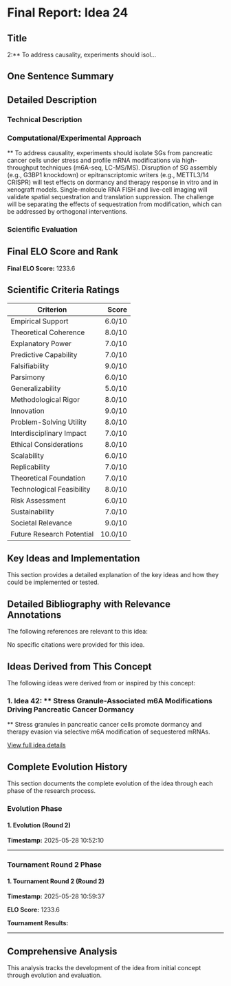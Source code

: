 # Final Report: Idea 24

## Title

2:** To address causality, experiments should isol...

## One Sentence Summary



## Detailed Description

### Technical Description



### Computational/Experimental Approach

** To address causality, experiments should isolate SGs from pancreatic cancer cells under stress and profile mRNA modifications via high-throughput techniques (m6A-seq, LC-MS/MS). Disruption of SG assembly (e.g., G3BP1 knockdown) or epitranscriptomic writers (e.g., METTL3/14 CRISPR) will test effects on dormancy and therapy response in vitro and in xenograft models. Single-molecule RNA FISH and live-cell imaging will validate spatial sequestration and translation suppression. The challenge will be separating the effects of sequestration from modification, which can be addressed by orthogonal interventions.

### Scientific Evaluation




## Final ELO Score and Rank

**Final ELO Score:** 1233.6

## Scientific Criteria Ratings

| Criterion | Score |
|---|---:|
| Empirical Support | 6.0/10 |
| Theoretical Coherence | 8.0/10 |
| Explanatory Power | 7.0/10 |
| Predictive Capability | 7.0/10 |
| Falsifiability | 9.0/10 |
| Parsimony | 6.0/10 |
| Generalizability | 5.0/10 |
| Methodological Rigor | 8.0/10 |
| Innovation | 9.0/10 |
| Problem-Solving Utility | 8.0/10 |
| Interdisciplinary Impact | 7.0/10 |
| Ethical Considerations | 8.0/10 |
| Scalability | 6.0/10 |
| Replicability | 7.0/10 |
| Theoretical Foundation | 7.0/10 |
| Technological Feasibility | 8.0/10 |
| Risk Assessment | 6.0/10 |
| Sustainability | 7.0/10 |
| Societal Relevance | 9.0/10 |
| Future Research Potential | 10.0/10 |

## Key Ideas and Implementation

This section provides a detailed explanation of the key ideas and how they could be implemented or tested.


## Detailed Bibliography with Relevance Annotations

The following references are relevant to this idea:

No specific citations were provided for this idea.


## Ideas Derived from This Concept

The following ideas were derived from or inspired by this concept:

### 1. Idea 42: ** Stress Granule-Associated m6A Modifications Driving Pancreatic Cancer Dormancy

** Stress granules in pancreatic cancer cells promote dormancy and therapy evasion via selective m6A modification of sequestered mRNAs.

[View full idea details](idea_42_final.md)

## Complete Evolution History

This section documents the complete evolution of the idea through each phase of the research process.

### Evolution Phase

#### 1. Evolution (Round 2)
**Timestamp:** 2025-05-28 10:52:10



---

### Tournament Round 2 Phase

#### 1. Tournament Round 2 (Round 2)
**Timestamp:** 2025-05-28 10:59:37

**ELO Score:** 1233.6

**Tournament Results:**



---

## Comprehensive Analysis

This analysis tracks the development of the idea from initial concept through evolution and evaluation.


